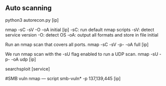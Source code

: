 ## Auto scanning

python3 autorecon.py  [ip]


nmap -sC -sV -O -oA initial [ip]
    -sC: run default nmap scripts 
    -sV: detect service version
    -O: detect OS
    -oA: output all formats and store in file initial

Run an nmap scan that covers all ports.
    nmap -sC -sV -p- -oA full [ip]

We run   nmap scan with the -sU flag enabled to run a UDP scan.
    nmap -sU -p- -oA udp [ip]


searchsploit [service]

#SMB vuln
nmap — script smb-vuln* -p 137,139,445 [ip]